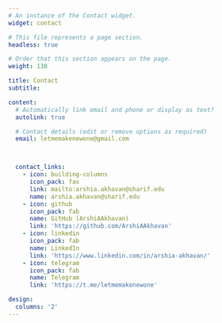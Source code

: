 ```yaml
---
# An instance of the Contact widget.
widget: contact

# This file represents a page section.
headless: true

# Order that this section appears on the page.
weight: 130

title: Contact
subtitle:

content:
  # Automatically link email and phone or display as text?
  autolink: true

  # Contact details (edit or remove options as required)
  email: letmemakenewone@gmail.com



  contact_links:
    - icon: building-columns
      icon_pack: fas
      link: mailto:arshia.akhavan@sharif.edu
      name: arshia.akhavan@sharif.edu
    - icon: github
      icon_pack: fab
      name: GitHub (ArshiAAkhavan)
      link: 'https://github.com/ArshiAAkhavan'
    - icon: linkedin
      icon_pack: fab
      name: LinkedIn
      link: 'https://www.linkedin.com/in/arshia-akhavan/'
    - icon: telegram
      icon_pack: fab
      name: Telegram
      link: 'https://t.me/letmemakenewone'

design:
  columns: '2'
---
```

